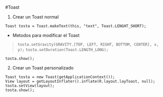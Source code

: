 #Toast

1) Crear un Toast normal
```
Toast tosta = Toast.makeText(this, "text", Toast.LENGHT_SHORT);
```
- Metodos para modificar el Toast

> `tosta.setGravity(GRAVITY.[TOP, LEFT, RIGHT, BOTTOM, CENTER], x, y);`
> `tosta.setDuration(Toast.LENGTH_LONG);`
```
tosta.show();
```

2) Crear un Toast personalizado
```
Toast tosta = new Toast(getApplicationContext());
View layout = getLayoutInflater().inflate(R.layout.layToast, null);
tosta.setView(layout);
tosta.show();
```
